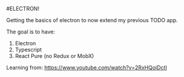 #ELECTRON!

Getting the basics of electron to now extend my previous TODO app.

The goal is to have:
1. Electron
2. Typescript
3. React Pure (no Redux or MobX)

Learning from: https://www.youtube.com/watch?v=2RxHQoiDctI